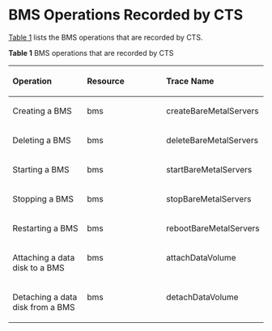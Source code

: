 # BMS Operations Recorded by CTS<a name="EN-US_TOPIC_0110303862"></a>

[Table 1](#table48767281152351)  lists the BMS operations that are recorded by CTS.

**Table  1**  BMS operations that are recorded by CTS

<a name="table48767281152351"></a>
<table><thead align="left"><tr id="row63129595152351"><th class="cellrowborder" valign="top" width="29.967003299670036%" id="mcps1.2.4.1.1"><p id="p18422315152351"><a name="p18422315152351"></a><a name="p18422315152351"></a>Operation</p>
</th>
<th class="cellrowborder" valign="top" width="31.986801319868015%" id="mcps1.2.4.1.2"><p id="p15812578152351"><a name="p15812578152351"></a><a name="p15812578152351"></a>Resource</p>
</th>
<th class="cellrowborder" valign="top" width="38.04619538046195%" id="mcps1.2.4.1.3"><p id="p5750404152351"><a name="p5750404152351"></a><a name="p5750404152351"></a>Trace Name</p>
</th>
</tr>
</thead>
<tbody><tr id="row56922565152351"><td class="cellrowborder" valign="top" width="29.967003299670036%" headers="mcps1.2.4.1.1 "><p id="p13223599152351"><a name="p13223599152351"></a><a name="p13223599152351"></a>Creating a BMS</p>
</td>
<td class="cellrowborder" valign="top" width="31.986801319868015%" headers="mcps1.2.4.1.2 "><p id="p64478599152351"><a name="p64478599152351"></a><a name="p64478599152351"></a>bms</p>
</td>
<td class="cellrowborder" valign="top" width="38.04619538046195%" headers="mcps1.2.4.1.3 "><p id="p55384044152351"><a name="p55384044152351"></a><a name="p55384044152351"></a>createBareMetalServers</p>
</td>
</tr>
<tr id="row16738171152351"><td class="cellrowborder" valign="top" width="29.967003299670036%" headers="mcps1.2.4.1.1 "><p id="p42541041152351"><a name="p42541041152351"></a><a name="p42541041152351"></a>Deleting a BMS</p>
</td>
<td class="cellrowborder" valign="top" width="31.986801319868015%" headers="mcps1.2.4.1.2 "><p id="p23272276152351"><a name="p23272276152351"></a><a name="p23272276152351"></a>bms</p>
</td>
<td class="cellrowborder" valign="top" width="38.04619538046195%" headers="mcps1.2.4.1.3 "><p id="p6006175152351"><a name="p6006175152351"></a><a name="p6006175152351"></a>deleteBareMetalServers</p>
</td>
</tr>
<tr id="row31897747152351"><td class="cellrowborder" valign="top" width="29.967003299670036%" headers="mcps1.2.4.1.1 "><p id="p16425815152351"><a name="p16425815152351"></a><a name="p16425815152351"></a>Starting a BMS</p>
</td>
<td class="cellrowborder" valign="top" width="31.986801319868015%" headers="mcps1.2.4.1.2 "><p id="p55422606152351"><a name="p55422606152351"></a><a name="p55422606152351"></a>bms</p>
</td>
<td class="cellrowborder" valign="top" width="38.04619538046195%" headers="mcps1.2.4.1.3 "><p id="p60046122152351"><a name="p60046122152351"></a><a name="p60046122152351"></a>startBareMetalServers</p>
</td>
</tr>
<tr id="row42373228152351"><td class="cellrowborder" valign="top" width="29.967003299670036%" headers="mcps1.2.4.1.1 "><p id="p18644272152351"><a name="p18644272152351"></a><a name="p18644272152351"></a>Stopping a BMS</p>
</td>
<td class="cellrowborder" valign="top" width="31.986801319868015%" headers="mcps1.2.4.1.2 "><p id="p33791030152351"><a name="p33791030152351"></a><a name="p33791030152351"></a>bms</p>
</td>
<td class="cellrowborder" valign="top" width="38.04619538046195%" headers="mcps1.2.4.1.3 "><p id="p52718909152351"><a name="p52718909152351"></a><a name="p52718909152351"></a>stopBareMetalServers</p>
</td>
</tr>
<tr id="row63861742152351"><td class="cellrowborder" valign="top" width="29.967003299670036%" headers="mcps1.2.4.1.1 "><p id="p45814739152351"><a name="p45814739152351"></a><a name="p45814739152351"></a>Restarting a BMS</p>
</td>
<td class="cellrowborder" valign="top" width="31.986801319868015%" headers="mcps1.2.4.1.2 "><p id="p20006354152351"><a name="p20006354152351"></a><a name="p20006354152351"></a>bms</p>
</td>
<td class="cellrowborder" valign="top" width="38.04619538046195%" headers="mcps1.2.4.1.3 "><p id="p9901966152351"><a name="p9901966152351"></a><a name="p9901966152351"></a>rebootBareMetalServers</p>
</td>
</tr>
<tr id="row1772589117272"><td class="cellrowborder" valign="top" width="29.967003299670036%" headers="mcps1.2.4.1.1 "><p id="p17192311172747"><a name="p17192311172747"></a><a name="p17192311172747"></a>Attaching a data disk to a BMS</p>
</td>
<td class="cellrowborder" valign="top" width="31.986801319868015%" headers="mcps1.2.4.1.2 "><p id="p3727268617272"><a name="p3727268617272"></a><a name="p3727268617272"></a>bms</p>
</td>
<td class="cellrowborder" valign="top" width="38.04619538046195%" headers="mcps1.2.4.1.3 "><p id="p6629759817272"><a name="p6629759817272"></a><a name="p6629759817272"></a>attachDataVolume</p>
</td>
</tr>
<tr id="row3411988317272"><td class="cellrowborder" valign="top" width="29.967003299670036%" headers="mcps1.2.4.1.1 "><p id="p41608395172754"><a name="p41608395172754"></a><a name="p41608395172754"></a>Detaching a data disk from a BMS</p>
</td>
<td class="cellrowborder" valign="top" width="31.986801319868015%" headers="mcps1.2.4.1.2 "><p id="p4311562017272"><a name="p4311562017272"></a><a name="p4311562017272"></a>bms</p>
</td>
<td class="cellrowborder" valign="top" width="38.04619538046195%" headers="mcps1.2.4.1.3 "><p id="p270435117272"><a name="p270435117272"></a><a name="p270435117272"></a>detachDataVolume</p>
</td>
</tr>
</tbody>
</table>

